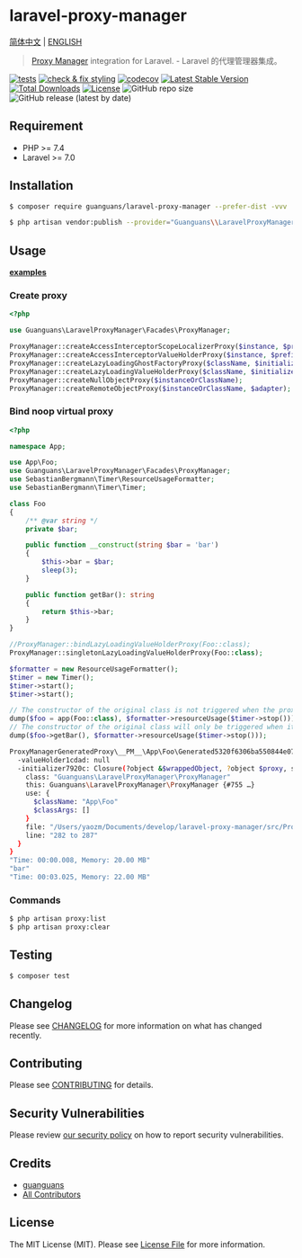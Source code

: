 # laravel-proxy-manager

[简体中文](README-zh_CN.md) | [ENGLISH](README.md)

> [Proxy Manager](https://github.com/Ocramius/ProxyManager) integration for Laravel. - Laravel 的代理管理器集成。

[![tests](https://github.com/guanguans/laravel-proxy-manager/workflows/tests/badge.svg)](https://github.com/guanguans/laravel-proxy-manager/actions)
[![check & fix styling](https://github.com/guanguans/laravel-proxy-manager/actions/workflows/php-cs-fixer.yml/badge.svg)](https://github.com/guanguans/laravel-proxy-manager/actions)
[![codecov](https://codecov.io/gh/guanguans/laravel-proxy-manager/branch/main/graph/badge.svg?token=URGFAWS6S4)](https://codecov.io/gh/guanguans/laravel-proxy-manager)
[![Latest Stable Version](https://poser.pugx.org/guanguans/laravel-proxy-manager/v)](//packagist.org/packages/guanguans/laravel-proxy-manager)
[![Total Downloads](https://poser.pugx.org/guanguans/laravel-proxy-manager/downloads)](//packagist.org/packages/guanguans/laravel-proxy-manager)
[![License](https://poser.pugx.org/guanguans/laravel-proxy-manager/license)](//packagist.org/packages/guanguans/laravel-proxy-manager)
![GitHub repo size](https://img.shields.io/github/repo-size/guanguans/laravel-proxy-manager)
![GitHub release (latest by date)](https://img.shields.io/github/v/release/guanguans/laravel-proxy-manager)

## Requirement

* PHP >= 7.4
* Laravel >= 7.0

## Installation

```bash
$ composer require guanguans/laravel-proxy-manager --prefer-dist -vvv
```

```bash
$ php artisan vendor:publish --provider="Guanguans\\LaravelProxyManager\\ProxyManagerServiceProvider"
```

## Usage

[**examples**](./tests/Facades)

### Create proxy

```php
<?php

use Guanguans\LaravelProxyManager\Facades\ProxyManager;

ProxyManager::createAccessInterceptorScopeLocalizerProxy($instance, $prefixInterceptors, $suffixInterceptors);
ProxyManager::createAccessInterceptorValueHolderProxy($instance, $prefixInterceptors, $suffixInterceptors);
ProxyManager::createLazyLoadingGhostFactoryProxy($className, $initializer, $proxyOptions);
ProxyManager::createLazyLoadingValueHolderProxy($className, $initializer, $proxyOptions);
ProxyManager::createNullObjectProxy($instanceOrClassName);
ProxyManager::createRemoteObjectProxy($instanceOrClassName, $adapter);
```

### Bind noop virtual proxy

```php
<?php

namespace App;

use App\Foo;
use Guanguans\LaravelProxyManager\Facades\ProxyManager;
use SebastianBergmann\Timer\ResourceUsageFormatter;
use SebastianBergmann\Timer\Timer;

class Foo
{
    /** @var string */
    private $bar;

    public function __construct(string $bar = 'bar')
    {
        $this->bar = $bar;
        sleep(3);
    }

    public function getBar(): string
    {
        return $this->bar;
    }
}

//ProxyManager::bindLazyLoadingValueHolderProxy(Foo::class);
ProxyManager::singletonLazyLoadingValueHolderProxy(Foo::class);

$formatter = new ResourceUsageFormatter();
$timer = new Timer();
$timer->start();
$timer->start();

// The constructor of the original class is not triggered when the proxy class is initialized
dump($foo = app(Foo::class), $formatter->resourceUsage($timer->stop()));
// The constructor of the original class will only be triggered when it is actually called
dump($foo->getBar(), $formatter->resourceUsage($timer->stop()));
```

```bash
ProxyManagerGeneratedProxy\__PM__\App\Foo\Generated5320f6306ba550844e07c949e4af382d - App\Foo@proxy {#774
  -valueHolder1cdad: null
  -initializer7920c: Closure(?object &$wrappedObject, ?object $proxy, string $method, array $parameters, ?Closure &$initializer) {#758
    class: "Guanguans\LaravelProxyManager\ProxyManager"
    this: Guanguans\LaravelProxyManager\ProxyManager {#755 …}
    use: {
      $className: "App\Foo"
      $classArgs: []
    }
    file: "/Users/yaozm/Documents/develop/laravel-proxy-manager/src/ProxyManager.php"
    line: "282 to 287"
  }
}
"Time: 00:00.008, Memory: 20.00 MB"
"bar"
"Time: 00:03.025, Memory: 22.00 MB"
```

### Commands

```bash
$ php artisan proxy:list
$ php artisan proxy:clear
```

## Testing

```bash
$ composer test
```

## Changelog

Please see [CHANGELOG](CHANGELOG.md) for more information on what has changed recently.

## Contributing

Please see [CONTRIBUTING](.github/CONTRIBUTING.md) for details.

## Security Vulnerabilities

Please review [our security policy](../../security/policy) on how to report security vulnerabilities.

## Credits

* [guanguans](https://github.com/guanguans)
* [All Contributors](../../contributors)

## License

The MIT License (MIT). Please see [License File](LICENSE) for more information.
